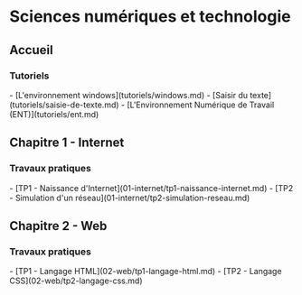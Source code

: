 # Sciences numériques et technologie

## Accueil

<h3>Tutoriels</h3>
- [L'environnement windows](tutoriels/windows.md)
- [Saisir du texte](tutoriels/saisie-de-texte.md)
- [L'Environnement Numérique de Travail (ENT)](tutoriels/ent.md)

## Chapitre 1 - Internet

<h3>Travaux pratiques</h3>
- [TP1 - Naissance d'Internet](01-internet/tp1-naissance-internet.md)
- [TP2 - Simulation d'un réseau](01-internet/tp2-simulation-reseau.md)

## Chapitre 2 - Web

<h3>Travaux pratiques</h3>
- [TP1 - Langage HTML](02-web/tp1-langage-html.md)
- [TP2 - Langage CSS](02-web/tp2-langage-css.md)
